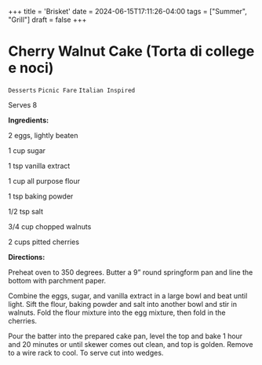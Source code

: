 +++
title = 'Brisket'
date = 2024-06-15T17:11:26-04:00
tags = ["Summer", "Grill"]
draft = false
+++
# Cherry Walnut Cake (Torta di college e noci)

`Desserts` `Picnic Fare` `Italian Inspired`

Serves 8

**Ingredients:**

2 eggs, lightly beaten 

1 cup sugar

1 tsp vanilla extract

1 cup all purpose flour

1 tsp baking powder 

1/2 tsp salt 

3/4 cup chopped walnuts 

2 cups pitted cherries 

**Directions:**

Preheat oven to 350 degrees. Butter a 9” round springform pan and line the bottom with parchment paper. 

Combine the eggs, sugar, and vanilla extract in a large bowl and beat until light. Sift the flour, baking powder and salt into another bowl and stir in walnuts. Fold the flour mixture into the egg mixture, then fold in the cherries.

Pour the batter into the prepared cake pan, level the top and bake 1 hour and 20 minutes or until skewer comes out clean, and top is golden. Remove to a wire rack to cool. To serve cut into wedges. 
